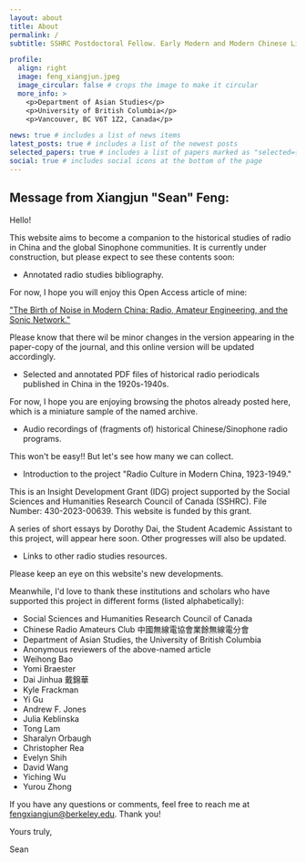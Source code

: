 ```yaml
---
layout: about
title: About
permalink: /
subtitle: SSHRC Postdoctoral Fellow. Early Modern and Modern Chinese Literature. Department of Asian Studies. <a href='https://asia.ubc.ca/profile/xiangjun-sean-feng/'>University of British Columbia</a>

profile:
  align: right
  image: feng_xiangjun.jpeg
  image_circular: false # crops the image to make it circular
  more_info: >
    <p>Department of Asian Studies</p>
    <p>University of British Columbia</p>
    <p>Vancouver, BC V6T 1Z2, Canada</p>

news: true # includes a list of news items
latest_posts: true # includes a list of the newest posts
selected_papers: true # includes a list of papers marked as "selected={true}"
social: true # includes social icons at the bottom of the page
---
```


## Message from Xiangjun "Sean" Feng:

Hello!

This website aims to become a companion to the historical studies of radio in China and the global Sinophone communities. It is currently under construction, but please expect to see these contents soon:

- Annotated radio studies bibliography.

For now, I hope you will enjoy this Open Access article of mine:

["The Birth of Noise in Modern China: Radio, Amateur Engineering, and the Sonic Network."](https://www.tandfonline.com/doi/full/10.1080/17508061.2023.2280435)

Please know that there wil be minor changes in the version appearing in the paper-copy of the journal, and this online version will be updated accordingly.

- Selected and annotated PDF files of historical radio periodicals published in China in the 1920s-1940s.

For now, I hope you are enjoying browsing the photos already posted here, which is a miniature sample of the named archive.

- Audio recordings of (fragments of) historical Chinese/Sinophone radio programs.

This won't be easy!! But let's see how many we can collect.

- Introduction to the project "Radio Culture in Modern China, 1923-1949."

This is an Insight Development Grant (IDG) project supported by the Social Sciences and Humanities Research Council of Canada (SSHRC). File Number: 430-2023-00639. This website is funded by this grant.

A series of short essays by Dorothy Dai, the Student Academic Assistant to this project, will appear here soon. Other progresses will also be updated.

- Links to other radio studies resources.

Please keep an eye on this website's new developments.

Meanwhile, I'd love to thank these institutions and scholars who have supported this project in different forms (listed alphabetically):

- Social Sciences and Humanities Research Council of Canada
- Chinese Radio Amateurs Club 中國無線電協會業餘無線電分會
- Department of Asian Studies, the University of British Columbia
- Anonymous reviewers of the above-named article
- Weihong Bao
- Yomi Braester
- Dai Jinhua 戴錦華
- Kyle Frackman
- Yi Gu
- Andrew F. Jones
- Julia Keblinska
- Tong Lam
- Sharalyn Orbaugh
- Christopher Rea
- Evelyn Shih
- David Wang
- Yiching Wu
- Yurou Zhong

If you have any questions or comments, feel free to reach me at <fengxiangjun@berkeley.edu>. Thank you!

Yours truly,

Sean
